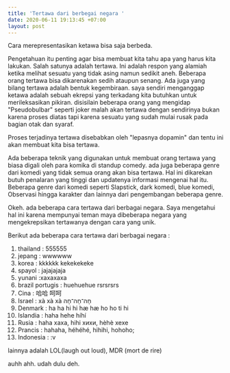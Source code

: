 ```yaml
---
title: 'Tertawa dari berbegai negara '
date: 2020-06-11 19:13:45 +07:00
layout: post
---
```


Cara merepresentasikan ketawa bisa saja berbeda. 

<!-- more -->

Pengetahuan itu penting agar bisa membuat kita tahu apa yang harus kita lakukan. Salah satunya adalah tertawa. Ini adalah respon yang alamiah ketika melihat sesuatu yang tidak asing namun sedikit aneh. Beberapa orang tertawa bisa dikarenakan sedih ataupun senang. Ada juga yang bilang tertawa adalah bentuk kegembiraan. saya sendiri menganggap ketawa adalah sebuah ekrepsi yang terkadang kita butuhkan untuk merileksasikan pikiran. disisilain beberapa orang yang mengidap "Pseudobulbar" seperti joker malah akan tertawa dengan sendirinya bukan karena proses diatas tapi karena sesuatu yang sudah mulai rusak pada bagian otak dan syaraf.

Proses terjadinya tertawa disebabkan oleh "lepasnya dopamin" dan tentu ini akan membuat kita bisa tertawa. 

Ada beberapa teknik yang digunakan untuk membuat orang tertawa yang biasa digali oleh para komika di standup comedy. ada juga beberapa genre dari komedi yang tidak semua orang akan bisa tertawa. Hal ini dikarekan butuh penalaran yang tinggi dan updatenya informasi mengenai hal itu. Beberapa genre dari komedi seperti Slapstick, dark komedi, blue komedi, Observasi hingga karakter dan lainnya dari pengembangan beberapa genre.

Okeh. ada beberapa cara tertawa dari berbagai negara. Saya mengetahui hal ini karena mempunyai teman maya dibeberapa negara yang mengekrepsikan tertawanya dengan cara yang unik.

Berikut ada beberapa cara tertawa dari berbagai negara :
1. thailand : 555555
2. jepang : wwwwww
3. korea : kkkkkk kekekekeke
4. spayol : jajajajaja
5. yunani :xaxaxaxa
6. brazil portugis : huehuehue rsrsrsrs
7. Cina : 哈哈 呵呵
8. Israel : xà xà xà חָה־חָה־חָה
9. Denmark :  ha ha hi hi hæ hæ ho ho ti hi
10. Islandia : haha hehe híhí
11. Rusia : haha хаха, hihi хихи, hèhè хехе
12. Prancis : hahaha, héhéhé, hihihi, hohoho;
13. Indonesia : :v

lainnya adalah LOL(laugh out loud), MDR (mort de rire) 

auhh ahh. udah dulu deh.

